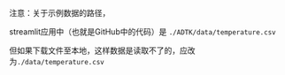 

注意：关于示例数据的路径，

streamlit应用中（也就是GitHub中的代码）是 `./ADTK/data/temperature.csv`

但如果下载文件至本地，这样数据是读取不了的，应改为`./data/temperature.csv`